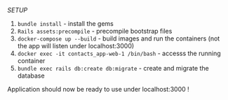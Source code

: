*SETUP*
1. `bundle install` - install the gems
2. `Rails assets:precompile` - precompile bootstrap files
3. `docker-compose up --build` - build images and run the containers (not the app will listen under localhost:3000)
4. `docker exec -it contacts_app-web-1 /bin/bash` - accesss the running container
5. `bundle exec rails db:create db:migrate` - create and migrate the database

Application should now be ready to use under localhost:3000 !